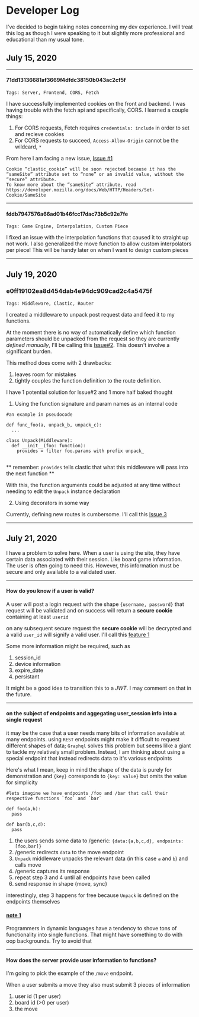 # Developer Log

I've decided to begin taking notes concerning my dev experience. I will treat this log as though I were speaking to it but slightly more professional and educational than my usual tone. 

## July 15, 2020 
---
<a id="iss1"></a>

#### 71dd13136681af3669f4dfdc38150b043ac2cf5f

`Tags: Server, Frontend, CORS, Fetch`


I have successfully implemented cookies on the front and backend. I was having trouble with the fetch api and specifically, CORS. I learned a couple things:

1. For CORS requests, Fetch requires `credentials: include` in order to set and recieve cookies
2. For CORS requests to succeed, `Access-Allow-Origin` cannot be the wildcard, `*`



From here I am facing a new issue, [Issue #1](#iss1)


```
Cookie “clastic_cookie” will be soon rejected because it has the “sameSite” attribute set to “none” or an invalid value, without the “secure” attribute. 
To know more about the “sameSite“ attribute, read https://developer.mozilla.org/docs/Web/HTTP/Headers/Set-Cookie/SameSite
```
----
#### fddb7947576a66ad01b46fcc17dac73b5c92e7fe

`Tags: Game Engine, Interpolation, Custom Piece`

I fixed an issue with the interpolation functions that caused it to straight up not work. I also generalized the move function to allow custom interpolators per piece! This will be handy later on when I want to design custom pieces

----
## July 19, 2020

### e0ff19102ea8d454dab4e94dc909cad2c4a5475f

`Tags: Middleware, Clastic, Router`

I created a middleware to unpack post request data and feed it to my functions. 

<a id="iss1"></a>

At the moment there is no way of automatically define which function parameters should be unpacked from the request so they are currently *defined manually*, I'll be calling this [Issue#2](#iss2). This doesn't involve a significant burden.

This method does come with 2 drawbacks:

 1. leaves room for mistakes 
 2. tightly couples the function definition to the route definition. 

I have 1 potential solution for Issue#2 and 1 more half baked thought

1.  Using the function signature and param names as an internal code

```
#an example in pseudocode

def func_foo(a, unpack_b, unpack_c):
  ...

class Unpack(Middleware):
  def __init__(foo: function):
    provides = filter foo.params with prefix unpack_
  
```
** remember: `provides` tells clastic that what this middleware will pass into the next function **

With this, the function arguments could be adjusted at any time without needing to edit the `Unpack` instance declaration

2. Using decorators in some way

<a id="iss3"></a>

Currently, defining new routes is cumbersome. I'll call this [Issue 3](#iss3)

---

## July 21, 2020

I have a problem to solve here. When a user is using the site, they have certain data associated with their session. Like board game information. The user is often going to need this. However, this information must be secure and only available to a validated user. 

---
#### How do you know if a user is valid?

<a id='feature1'></a>
A user will post a login request with the shape `{username, password}`
that request will be validated and on success will return a **secure cookie** containing at least `userid`

on any subsequent secure request the **secure cookie** will be decrypted and a valid `user_id` will signify a valid user. I'll call this [feature 1](#feature1)



Some more information might be required, such as

1. session_id
2. device information
3. expire_date
4. persistant 

It might be a good idea to transition this to a *JWT*. I may comment on that in the future.

---
#### on the subject of endpoints and aggegating user_session info into a single request

it may be the case that a user needs many bits of information available at many endpoints. using `REST` endpoints might make it difficult to request different shapes of data; `Graphql` solves this problem but seems lilke a giant to tackle my relatively small problem. Instead, I am thinking about using a special endpoint that instead redirects data to it's various endpoints

Here's what I mean, keep in mind the shape of the data is purely for demonstration and `{key}` corresponds to `{key: value}` but omits the value for simplicity


```
#lets imagine we have endpoints /foo and /bar that call their respective functions `foo` and `bar`

def foo(a,b):
  pass

def bar(b,c,d):
  pass

```
1. the users sends some data to /generic: `{data:{a,b,c,d}, endpoints:[foo,bar]}`
2. /generic redirects `data` to the move endpoint
3. `Unpack` middleware unpacks the relevant data (in this case `a` and `b`) and calls move
4. /generic captures its response 
5. repeat step 3 and 4 until all endpoints have been called
6. send response in shape {move, sync}


interestingly, step 3 happens for free because `Unpack` is defined on the endpoints themselves

<a id='note1'></a>

#### [note 1](#note1)
 
Programmers in dynamic languages have a tendency to shove tons of functionality into single functions. That might have something to do with oop backgrounds. Try to avoid that


---

#### How does the server provide user information to functions?

I'm going to pick the example of the `/move` endpoint. 

When a user submits a move they also must submit 3 pieces of information
1. user id (1 per user)
2. board id (>0 per user)
3. the move


